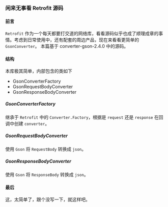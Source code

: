 ### 闲来无事看 Retrofit 源码

#### 前言
`Retrofit` 作为一个每天都要打交道的网络库，看看源码似乎也成了顺理成章的事情。考虑到日常使用中，还有配套的周边产品，现在来看看更简单的 `GsonConverter`。
本篇基于 converter-gson-2.4.0 中的源码。

#### 结构
本库极其简单，内部包含的类如下
* GsonConverterFactory
* GsonRequestBodyConverter
* GsonResponseBodyConverter

##### GsonConverterFactory
继承于 `Retrofit` 中的 `Converter.Factory`，根据是 `request` 还是 `response` 在回调中创建 `converter`。

##### GsonRequestBodyConverter
使用 `Gson` 将 `RequestBody` 转换成 `json`。

##### GsonResponseBodyConverter
使用 `Gson` 将 `ResponseBody` 转换成 `json`。

#### 最后
这，太简单了，跟个没写一下，就这样吧。
